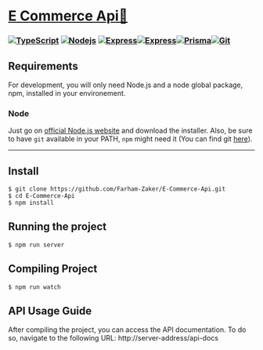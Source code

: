 

# [E Commerce Api🚀](https://github.com/Farham-Zaker/E-Commerce-Api.git)



### [![TypeScript](https://camo.githubusercontent.com/6f95f82ca5c1070b62cc44c815f3ae6c581158e41ac5812e70f72babcb590206/68747470733a2f2f736b696c6c69636f6e732e6465762f69636f6e733f693d7473)](https://skillicons.dev/) [![Nodejs](https://camo.githubusercontent.com/15d91b1526dc4bc7312db29b376075f09479855c802b57d730a764847ee497c1/68747470733a2f2f736b696c6c69636f6e732e6465762f69636f6e733f693d6e6f64656a73)](https://skillicons.dev/) [![Express](https://camo.githubusercontent.com/92a295910076b8f4b5baa465654123887e2179e74a00b91713a0122919cb7e13/68747470733a2f2f736b696c6c69636f6e732e6465762f69636f6e733f693d65787072657373)](https://skillicons.dev/)[![Express](https://skillicons.dev/icons?i=mysql&perline=3)](https://skillicons.dev)[![Prisma](https://skillicons.dev/icons?i=prisma&perline=3)](https://skillicons.dev)[![Git](https://skillicons.dev/icons?i=git&perline=3)](https://skillicons.dev)



## Requirements

For development, you will only need Node.js and a node global package, npm, installed in your environement.



### Node

Just go on [official Node.js website](https://nodejs.org/) and download the installer. Also, be sure to have `git` available in your PATH, `npm` might need it (You can find git [here](https://git-scm.com/)).

------



## Install

```
$ git clone https://github.com/Farham-Zaker/E-Commerce-Api.git
$ cd E-Commerce-Api
$ npm install
```



## Running the project

```
$ npm run server

```

## Compiling Project

```
$ npm run watch

```

## API Usage Guide
After compiling the project, you can access the API documentation. To do so, navigate to the following URL:
http://server-address/api-docs

